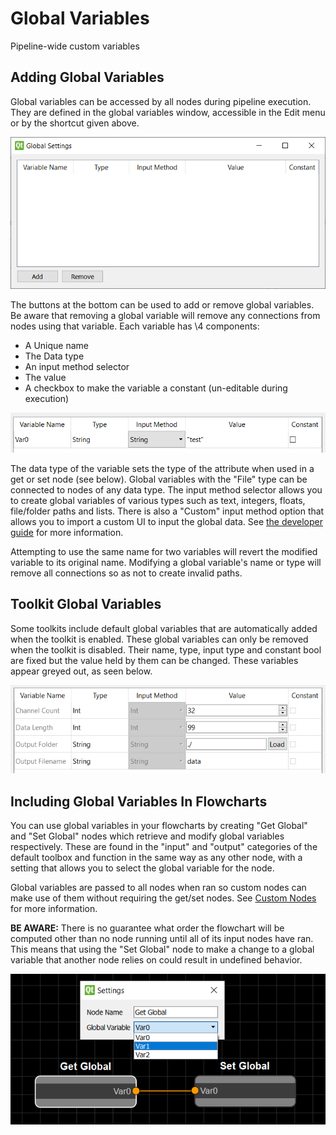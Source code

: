 # Global Variables

Pipeline-wide custom variables

## Adding Global Variables
Global variables can be accessed by all nodes during pipeline execution. They are defined in the global variables window, accessible in the Edit menu or by the shortcut given above.  

![](../Images/globalWindow.png)

The buttons at the bottom can be used to add or remove global variables. Be aware that removing a global variable will remove any connections from nodes using that variable. Each variable has \4 components:

* A Unique name
* The Data type 
* An input method selector
* The value
* A checkbox to make the variable a constant (un-editable during execution) 


![](../Images/globalExample.png)

The data type of the variable sets the type of the attribute when used in a get or set node (see below). Global variables with the "File" type can be connected to nodes of any data type. The input method selector allows you to create global variables of various types such as text, integers, floats, file/folder paths and lists. There is also a "Custom" input method option that allows you to import a custom UI to input the global data. See [the developer guide](../developer/globals.md) for more information.

Attempting to use the same name for two variables will revert the modified variable to its original name. Modifying a global variable's name or type will remove all connections so as not to create invalid paths. 

## Toolkit Global Variables

Some toolkits include default global variables that are automatically added when the toolkit is enabled. These global variables can only be removed when the toolkit is disabled. Their name, type, input type and constant bool are fixed but the value held by them can be changed. These variables appear greyed out, as seen below.  

![](../Images/globalToolkits.png)

## Including Global Variables In Flowcharts

You can use global variables in your flowcharts by creating "Get Global" and "Set Global" nodes which retrieve and modify global variables respectively. These are found in the "input" and "output" categories of the default toolbox and function in the same way as any other node, with a setting that allows you to select the global variable for the node. 

Global variables are passed to all nodes when ran so custom nodes can make use of them without requiring the get/set nodes. See [Custom Nodes](../developer/nodes.md) for more information.  

**BE AWARE:** There is no guarantee what order the flowchart will be computed other than no node running until all of its input nodes have ran. This means that using the "Set Global" node to make a change to a global variable that another node relies on could result in undefined behavior. 
 
![](../Images/globalNodes.png)